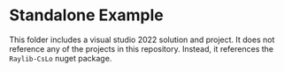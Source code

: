 # Standalone Example
This folder includes a visual studio 2022 solution and project.
It does not reference any of the projects in this repository.  Instead, it references the `Raylib-CsLo` nuget package.

